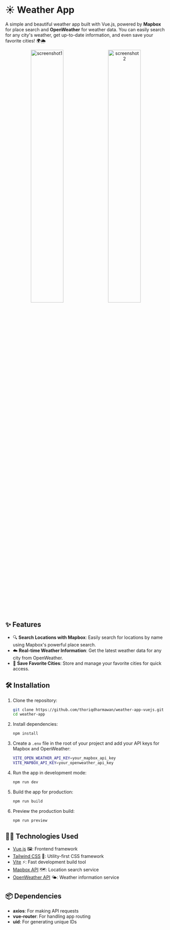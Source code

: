 # ☀️ Weather App

A simple and beautiful weather app built with Vue.js, powered by **Mapbox** for place search and **OpenWeather** for weather data. You can easily search for any city's weather, get up-to-date information, and even save your favorite cities! 🌍🌦️

<p align="center">
  <img src="https://github.com/user-attachments/assets/794d149a-f701-4bfc-a8b6-ed15e9ddb9a2" alt="screenshot1" width="45%" style="margin-right: 12px;" />
  <img src="https://github.com/user-attachments/assets/18404663-8776-4549-89e4-92b4e345488b" alt="screenshot2" width="45%" />
</p>

## ✨ Features

- 🔍 **Search Locations with Mapbox**: Easily search for locations by name using Mapbox's powerful place search.
- ☁️ **Real-time Weather Information**: Get the latest weather data for any city from OpenWeather.
- 💾 **Save Favorite Cities**: Store and manage your favorite cities for quick access.

## 🛠️ Installation

1. Clone the repository:

   ```bash
   git clone https://github.com/thoriqdharmawan/weather-app-vuejs.git
   cd weather-app
   ```

2. Install dependencies:

   ```bash
   npm install
   ```

3. Create a `.env` file in the root of your project and add your API keys for Mapbox and OpenWeather:

   ```bash
   VITE_OPEN_WEATHER_API_KEY=your_mapbox_api_key
   VITE_MAPBOX_API_KEY=your_openweather_api_key
   ```

4. Run the app in development mode:

   ```bash
   npm run dev
   ```

5. Build the app for production:

   ```bash
   npm run build
   ```

6. Preview the production build:
   ```bash
   npm run preview
   ```

## 🧑‍💻 Technologies Used

- [Vue.js](https://vuejs.org/) 🖼️: Frontend framework
- [Tailwind CSS](https://tailwindcss.com/) 🎨: Utility-first CSS framework
- [Vite](https://vitejs.dev/) ⚡: Fast development build tool
- [Mapbox API](https://www.mapbox.com/) 🗺️: Location search service
- [OpenWeather API](https://openweathermap.org/) 🌤️: Weather information service

## 📦 Dependencies

- **axios**: For making API requests
- **vue-router**: For handling app routing
- **uid**: For generating unique IDs
